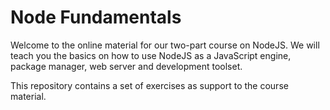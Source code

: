 # Node Fundamentals

Welcome to the online material for our two-part course on NodeJS. We will teach you the basics on how to use NodeJS as a JavaScript engine, package manager, web server and development toolset.

This repository contains a set of exercises as support to the course material.